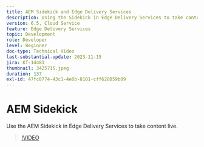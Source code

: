 ```yaml
---
title: AEM Sidekick and Edge Delivery Services
description: Using the Sidekick in Edge Delivery Services to take content live.
version: 6.5, Cloud Service
feature: Edge Delivery Services
topic: Development
role: Developer
level: Beginner
doc-type: Technical Video
last-substantial-update: 2023-11-15
jira: KT-14481
thumbnail: 3425715.jpeg
duration: 137
exl-id: 47fc8774-43c1-4e0b-8101-cff628059b09
---
```

# AEM Sidekick

Use the AEM Sidekick in Edge Delivery Services to take content live.

>[!VIDEO](https://video.tv.adobe.com/v/3425715/?learn=on)

